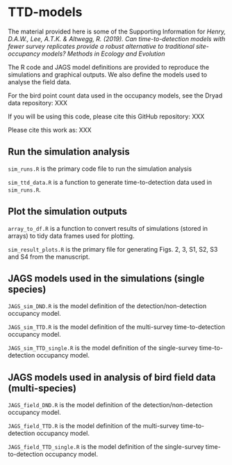 # TTD-models

The material provided here is some of the Supporting Information for *Henry, D.A.W., Lee, A.T.K. & Altwegg, R. (2019). Can time-to-detection models with fewer survey replicates provide a robust alternative to traditional site-occupancy models? Methods in Ecology and Evolution* 

The R code and JAGS model definitions are provided to reproduce the simulations and graphical outputs. We also define the models used to analyse the field data.

For the bird point count data used in the occupancy models, see the Dryad data repository: XXX

If you will be using this code, please cite this GitHub repository: XXX

Please cite this work as: XXX


## Run the simulation analysis

`sim_runs.R` is the primary code file to run the simulation analysis

`sim_ttd_data.R` is a function to generate time-to-detection data used in `sim_runs.R`.  


## Plot the simulation outputs 

`array_to_df.R` is a function to convert results of simulations (stored in arrays) to tidy data frames used for plotting.  

`sim_result_plots.R` is the primary file for generating Figs. 2, 3, S1, S2, S3 and S4 from the manuscript.  

                           
    
## JAGS models used in the simulations (single species)

`JAGS_sim_DND.R` is the model definition of the detection/non-detection occupancy model.

`JAGS_sim_TTD.R` is the model definition of the multi-survey time-to-detection occupancy model.  

`JAGS_sim_TTD_single.R` is the model definition of the single-survey time-to-detection occupancy model.  


## JAGS models used in analysis of bird field data (multi-species)

`JAGS_field_DND.R` is the model definition of the detection/non-detection occupancy model.  

`JAGS_field_TTD.R` is the model definition of the multi-survey time-to-detection occupancy model.  

`JAGS_field_TTD_single.R` is the model definition of the single-survey time-to-detection occupancy model.      

